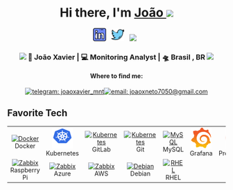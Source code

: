 

<div align="center">
   <h1>Hi there, I'm <a href="https://hemant.codes">João </a> <img src="https://media.giphy.com/media/hvRJCLFzcasrR4ia7z/giphy.gif" width="25px"> </h1>

<p align='center'>
   <a href="https://www.linkedin.com/in/joao-xavierti/"><img height="30" src="https://raw.githubusercontent.com/8bithemant/8bithemant/master/linkedin.png?raw=true"></a>&nbsp;&nbsp;
   <a href="https://twitter.com/ParazeraXavier"><img height="30" src="https://raw.githubusercontent.com/8bithemant/8bithemant/master/twitter.png?raw=true"></a>&nbsp;&nbsp;
   <a href=""><img height="30" src="./img/discord.svg"></a>&nbsp;&nbsp;

<div align="center">
<h3><img src="https://media.giphy.com/media/WUlplcMpOCEmTGBtBW/giphy.gif" width="30"> 🙎 João Xavier | 💻 Monitoring Analyst | 🛸 Brasil , BR <img src="https://media.giphy.com/media/WUlplcMpOCEmTGBtBW/giphy.gif" width="30"></h3>
</div>

#### Where to find me:
[![telegram: joaoxavier_mnt](https://img.shields.io/badge/telegram-2CA5E0?&style=for-the-badge&logo=telegram)](https://t.me/joaoxavier_mnt)[![email: joaoxneto7050@gmail.com](https://img.shields.io/badge/email-8B89CC?&style=for-the-badge&logo=protonmail&logoColor=FFF)](mailto:joaoxneto7050@gmail.com)

<h2 align="left" id="macropower-tech">Favorite Tech</h2>

<table>
    <td align="center" width="96"> 
      <a href="#macropower-tech" >
        <img src="https://img.icons8.com/color/344/docker.png" width="48" height="48" alt="Docker" />
      </a>
      <br>Docker
    </td>
    <td align="center" width="96">
      <a href="#macropower-tech" >
        <img src="https://raw.githubusercontent.com/cncf/artwork/master/projects/kubernetes/icon/color/kubernetes-icon-color.svg" width="48" height="48" alt="Kubernetes" />
      </a>
      <br>Kubernetes
    </td>
    <td align="center" width="96">
      <a href="#macropower-tech" >
        <img src="https://www.vectorlogo.zone/logos/gitlab/gitlab-icon.svg" width="48" height="48" alt="Kubernetes" />
      </a>
      <br>GitLab
    </td>
    <td align="center" width="96">
      <a href="#macropower-tech" >
        <img src="https://www.vectorlogo.zone/logos/git-scm/git-scm-icon.svg" width="48" height="48" alt="Kubernetes" />
      </a>
      <br>Git
    </td>
    <td align="center"  width="96">
      <a href="#macropower-tech">
        <img src="https://www.vectorlogo.zone/logos/mysql/mysql-official.svg" width="48" height="48" alt="MySQL" />
      </a>
      <br>MySQL
    </td>
    <td align="center" width="96">
      <a href="#macropower-tech" >
        <img src="https://raw.githubusercontent.com/grafana/grafana/master/public/img/grafana_icon.svg" width="48" height="48" alt="Grafana" />
      </a>
      <br>Grafana
    </td>
    <td align="center" width="96">
      <a href="#macropower-tech" >
        <img src="https://github.com/cncf/artwork/blob/master/projects/prometheus/icon/color/prometheus-icon-color.svg" width="48" height="48" alt="Prometheus" />
      </a>
      <br>Prometheus
    </td> 
    <td align="center" width="96">
      <a href="#macropower-tech" >
        <img src="https://www.vectorlogo.zone/logos/zabbix/zabbix-icon.svg" width="48" height="48" alt="Zabbix" />
      </a>
      <br>Zabbix
      </td>
  </tr>
      <td align="center" width="96">
      <a href="#macropower-tech" >
        <img src="https://www.vectorlogo.zone/logos/raspberrypi/raspberrypi-icon.svg" width="48" height="48" alt="Zabbix" />
      </a>
      <br>Raspberry Pi
      <td align="center" width="96">
      <a href="#macropower-tech" >
        <img src="https://www.vectorlogo.zone/logos/microsoft_azure/microsoft_azure-icon.svg" width="48" height="48" alt="Zabbix" />
      </a>
      <br>Azure
      <td align="center" width="96">
      <a href="#macropower-tech" >
        <img src="https://www.vectorlogo.zone/logos/amazon_aws/amazon_aws-icon.svg" width="48" height="48" alt="Zabbix" />
      </a>
      <br>AWS
      <td align="center"  width="96">
      <a href="#macropower-tech">
        <img src="https://www.debian.org/logos/openlogo-nd.svg" width="48" height="48" alt="Debian" />
      </a>
      <br>Debian
    </td>
    <td align="center"  width="96">
      <a href="#macropower-tech">
        <img src="https://www.vectorlogo.zone/logos/redhat/redhat-icon.svg" width="48" height="48" alt="RHEL" />
      </a>
      <br>RHEL
    </td>
    </td>  
  </tr>
</table>

